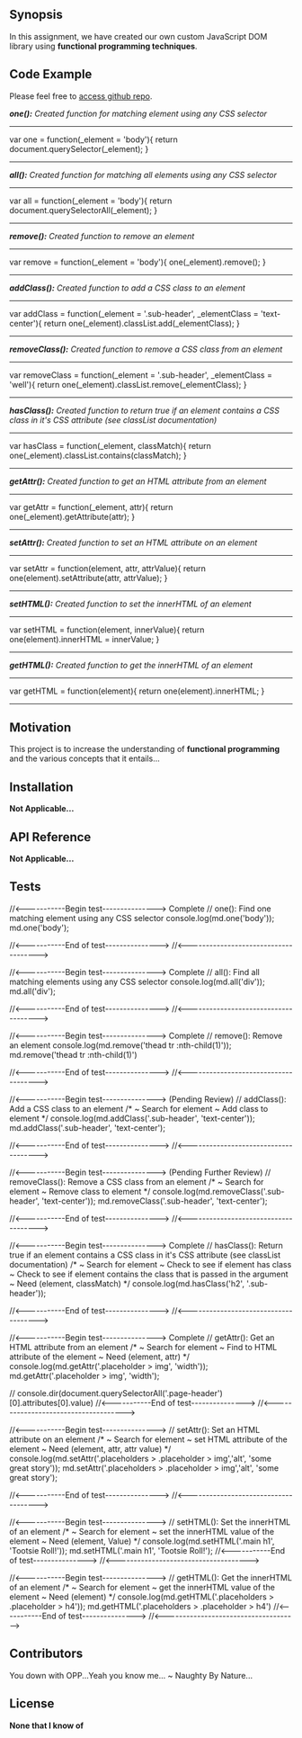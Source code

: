 ## Synopsis

In this assignment, we have created our own custom JavaScript DOM library using **functional programming techniques**.

## Code Example

Please feel free to [access github repo](https://github.com/kbrook10/w5d1-make-a-library).

***one():*** *Created function for matching element using any CSS selector*
* * *
var one = function(_element = 'body'){
    return document.querySelector(_element);
}
* * *  
***all():*** *Created function for matching all elements using any CSS selector*
* * *
var all = function(_element = 'body'){
    return document.querySelectorAll(_element);
}
* * *
***remove():*** *Created function to remove an element*
* * *
var remove = function(_element = 'body'){
     one(_element).remove();
}
* * *
***addClass():*** *Created function to add a CSS class to an element*
* * *
var addClass = function(_element = '.sub-header', _elementClass = 'text-center'){
        return one(_element).classList.add(_elementClass);
}
* * *
***removeClass():*** *Created function to remove a CSS class from an element*
* * *
var removeClass = function(_element = '.sub-header', _elementClass = 'well'){
        return one(_element).classList.remove(_elementClass);
}
* * *
***hasClass():*** *Created function to return true if an element contains a CSS class in it's CSS attribute (see classList documentation)*
* * *
var hasClass = function(_element, classMatch){
    return one(_element).classList.contains(classMatch);
}
* * *
***getAttr():*** *Created function to get an HTML attribute from an element*
* * *
var getAttr = function(_element, attr){
    return one(_element).getAttribute(attr);
}
* * *
***setAttr():*** *Created function to set an HTML attribute on an element*
* * *
var setAttr = function(element, attr, attrValue){
    return one(element).setAttribute(attr, attrValue);
}
* * *
***setHTML():*** *Created function to set the innerHTML of an element*
* * *
var setHTML = function(element, innerValue){
    return one(element).innerHTML = innerValue;
}
* * *
***getHTML():*** *Created function to get the innerHTML of an element*
* * *
var getHTML = function(element){
    return one(element).innerHTML;
}
* * *


## Motivation

This project is to increase the understanding of **functional programming** and the various concepts that it entails...

## Installation

**Not Applicable...**

## API Reference

**Not Applicable...**

## Tests

//<-----------Begin test---------------> Complete
// one(): Find one matching element using any CSS selector
console.log(md.one('body'));
md.one('body');

//<-----------End of test--------------->
//<------------------------------------->


//<-----------Begin test---------------> Complete
// all(): Find all matching elements using any CSS selector
console.log(md.all('div'));
md.all('div');

//<-----------End of test--------------->
//<------------------------------------->

//<-----------Begin test---------------> Complete
// remove(): Remove an element
console.log(md.remove('thead tr :nth-child(1)'));
md.remove('thead tr :nth-child(1)')

//<-----------End of test--------------->
//<------------------------------------->

//<-----------Begin test---------------> (Pending Review)
// addClass(): Add a CSS class to an element
/*
~ Search for element
~ Add class to element
*/
console.log(md.addClass('.sub-header', 'text-center'));
md.addClass('.sub-header', 'text-center');

//<-----------End of test--------------->
//<------------------------------------->

//<-----------Begin test---------------> (Pending Further Review)
// removeClass(): Remove a CSS class from an element
/*
~ Search for element
~ Remove class to element
*/
console.log(md.removeClass('.sub-header', 'text-center'));
md.removeClass('.sub-header', 'text-center');

//<-----------End of test--------------->
//<------------------------------------->

//<-----------Begin test---------------> Complete
// hasClass(): Return true if an element contains a CSS class in it's CSS attribute (see classList documentation)
/*
~ Search for element
~ Check to see if element has class
~ Check to see if element contains the class that is passed in the argument
~ Need (element, classMatch)
*/
console.log(md.hasClass('h2', '.sub-header'));

//<-----------End of test--------------->
//<------------------------------------->

//<-----------Begin test---------------> Complete
// getAttr(): Get an HTML attribute from an element
/*
~ Search for element
~ Find to HTML attribute of the element
~ Need (element, attr)
*/
console.log(md.getAttr('.placeholder > img', 'width'));
md.getAttr('.placeholder > img', 'width');

// console.dir(document.querySelectorAll('.page-header')[0].attributes[0].value)
//<-----------End of test--------------->
//<------------------------------------->

//<-----------Begin test--------------->
// setAttr(): Set an HTML attribute on an element
/*
~ Search for element
~ set HTML attribute of the element
~ Need (element, attr, attr value)
*/
console.log(md.setAttr('.placeholders > .placeholder > img','alt', 'some great story'));
md.setAttr('.placeholders > .placeholder > img','alt', 'some great story');

//<-----------End of test--------------->
//<------------------------------------->

//<-----------Begin test--------------->
// setHTML(): Set the innerHTML of an element
/*
~ Search for element
~ set the innerHTML value of the element
~ Need (element, Value)
*/
console.log(md.setHTML('.main h1', 'Tootsie Roll!'));
md.setHTML('.main h1', 'Tootsie Roll!');
//<-----------End of test--------------->
//<------------------------------------->

//<-----------Begin test--------------->
// getHTML(): Get the innerHTML of an element
/*
~ Search for element
~ get the innerHTML value of the element
~ Need (element)
*/
console.log(md.getHTML('.placeholders > .placeholder > h4'));
md.getHTML('.placeholders > .placeholder > h4')
//<-----------End of test--------------->
//<------------------------------------->


## Contributors

You down with OPP...Yeah you know me... ~ Naughty By Nature...

## License

**None that I know of**
